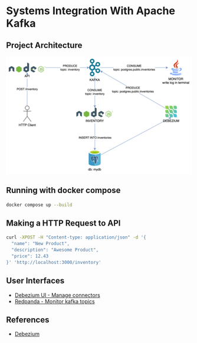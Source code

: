 # Systems Integration With Apache Kafka

## Project Architecture

<p align="center">
  <img src="./assets/img/systemArchitecture.png" width="800" />
</p>

## Running with docker compose

```bash
docker compose up --build
```

## Making a HTTP Request to API

```bash
curl -XPOST -H "Content-type: application/json" -d '{
  "name": "New Product",
  "description": "Awesome Product",
  "price": 12.43
}' 'http://localhost:3000/inventory'
```


## User Interfaces
- [Debezium UI - Manage connectors](http://localhost:8084)
- [Redpanda - Monitor kafka topics](http://localhost:8081)

## References
- [Debezium](https://debezium.io/documentation/reference/stable/connectors/postgresql.html)
